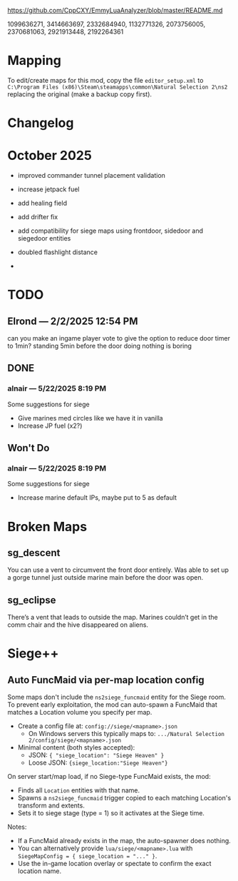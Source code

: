 https://github.com/CppCXY/EmmyLuaAnalyzer/blob/master/README.md


1099636271, 3414663697, 2332684940, 1132771326, 2073756005, 2370681063, 2921913448, 2192264361

# Mapping
To edit/create maps for this mod, copy the file `editor_setup.xml` to `C:\Program Files (x86)\Steam\steamapps\common\Natural Selection 2\ns2` replacing the original (make a backup copy first).

# Changelog
# October 2025
- improved commander tunnel placement validation
- increase jetpack fuel
- add healing field
- add drifter fix
- add compatibility for siege maps using frontdoor, sidedoor and siegedoor entities

- doubled flashlight distance
- 

# TODO
## Elrond — 2/2/2025 12:54 PM
can you make an ingame player vote to give the option to reduce door timer to 1min? standing 5min before the door doing nothing is boring

## DONE
### alnair — 5/22/2025 8:19 PM
Some suggestions for siege
- Give marines med circles like we have it in vanilla
- Increase JP fuel (x2?)

## Won't Do
### alnair — 5/22/2025 8:19 PM
Some suggestions for siege
- Increase marine default IPs, maybe put to 5 as default


# Broken Maps
## sg_descent
You can use a vent to circumvent the front door entirely. Was able to set up a gorge tunnel just outside marine main before the door was open.

## sg_eclipse
There’s a vent that leads to outside the map. Marines couldn’t get in the comm chair and the hive disappeared on aliens.

# Siege++

## Auto FuncMaid via per-map location config

Some maps don't include the `ns2siege_funcmaid` entity for the Siege room. To prevent early exploitation, the mod can auto-spawn a FuncMaid that matches a Location volume you specify per map.

- Create a config file at: `config://siege/<mapname>.json`
  - On Windows servers this typically maps to: `.../Natural Selection 2/config/siege/<mapname>.json`
- Minimal content (both styles accepted):
  - JSON: `{ "siege_location": "Siege Heaven" }`
  - Loose JSON: `{siege_location:"Siege Heaven"}`

On server start/map load, if no Siege-type FuncMaid exists, the mod:
- Finds all `Location` entities with that name.
- Spawns a `ns2siege_funcmaid` trigger copied to each matching Location's transform and extents.
- Sets it to siege stage (type = 1) so it activates at the Siege time.

Notes:
- If a FuncMaid already exists in the map, the auto-spawner does nothing.
- You can alternatively provide `lua/siege/<mapname>.lua` with `SiegeMapConfig = { siege_location = "..." }`.
- Use the in-game location overlay or spectate to confirm the exact location name.
